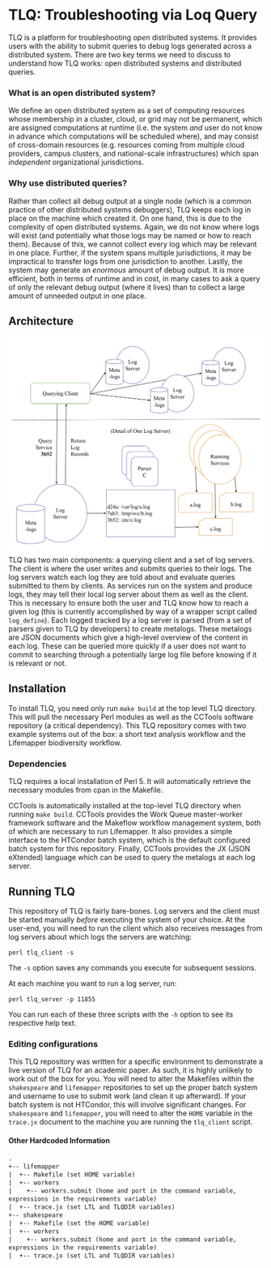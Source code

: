 # TLQ: Troubleshooting via Loq Query
TLQ is a platform for troubleshooting _open_ distributed systems. It provides users with the ability to submit queries to debug logs generated across a distributed system. There are two key terms we need to discuss to understand how TLQ works: open distributed systems and distributed queries.

### What is an open distributed system?
We define an open distributed system as a set of computing resources whose membership in a cluster, cloud, or grid may not be permanent, which are assigned computations at runtime (i.e. the system _and_ user do not know in advance which computations will be scheduled where), and may consist of cross-domain resources (e.g. resources coming from multiple cloud providers, campus clusters, and national-scale infrastructures) which span _independent_ organizational jurisdictions.

### Why use distributed queries?
Rather than collect all debug output at a single node (which is a common practice of other distributed systems debuggers), TLQ keeps each log in place on the machine which created it. On one hand, this is due to the complexity of open distributed systems. Again, we do not know where logs will exist (and potentially what those logs may be named or how to reach them). Because of this, we cannot collect every log which may be relevant in one place. Further, if the system spans multiple jurisdictions, it may be impractical to transfer logs from one jurisdiction to another. Lastly, the system may generate an _enormous_ amount of debug output. It is more efficient, both in terms of runtime and in cost, in many cases to ask a query of only the relevant debug output (where it lives) than to collect a large amount of unneeded output in one place.

## Architecture
![Alt text](system_architecture.png "TLQ System Architecture")
TLQ has two main components: a querying client and a set of log servers. The client is where the user writes and submits queries to their logs. The log servers watch each log they are told about and evaluate queries submitted to them by clients. As services run on the system and produce logs, they may tell their local log server about them as well as the client. This is necessary to ensure both the user and TLQ know how to reach a given log (this is currently accomplished by way of a wrapper script called `log_define`). Each logged tracked by a log server is parsed (from a set of parsers given to TLQ by developers) to create metalogs. These metalogs are JSON documents which give a high-level overview of the content in each log. These can be queried more quickly if a user does not want to commit to searching through a potentially large log file before knowing if it is relevant or not.

## Installation
To install TLQ, you need only run `make build` at the top level TLQ directory. This will pull the necessary Perl modules as well as the CCTools software repository (a critical dependency). This TLQ repository comes with two example systems out of the box: a short text analysis workflow and the Lifemapper biodiversity workflow.

### Dependencies
TLQ requires a local installation of Perl 5. It will automatically retrieve the necessary modules from cpan in the Makefile.

CCTools is automatically installed at the top-level TLQ directory when running `make build`. CCTools provides the Work Queue master-worker framework software and the Makeflow workflow management system, both of which are necessary to run Lifemapper. It also provides a simple interface to the HTCondor batch system, which is the default configured batch system for this repository. Finally, CCTools provides the JX (JSON eXtended) language which can be used to query the metalogs at each log server.

## Running TLQ
This repository of TLQ is fairly bare-bones. Log servers and the client must be started manually _before_ executing the system of your choice. At the user-end, you will need to run the client which also receives messages from log servers about which logs the servers are watching:
```
perl tlq_client -s
```

The `-s` option saves any commands you execute for subsequent sessions.

At each machine you want to run a log server, run:
```
perl tlq_server -p 11855
```

You can run each of these three scripts with the `-h` option to see its respective help text.

### Editing configurations
This TLQ repository was written for a specific environment to demonstrate a live version of TLQ for an academic paper. As such, it is highly unlikely to work out of the box for you. You will need to alter the Makefiles within the `shakespeare` and `lifemapper` repositories to set up the proper batch system and username to use to submit work (and clean it up afterward). If your batch system is not HTCondor, this will involve significant changes. For `shakespeare` and `lifemapper`, you will need to alter the `HOME` variable in the `trace.jx` document to the machine you are running the `tlq_client` script.

#### Other Hardcoded Information
```
.
+-- lifemapper
|  +-- Makefile (set HOME variable)
|  +-- workers
|    +-- workers.submit (home and port in the command variable, expressions in the requirements variable)
|  +-- trace.jx (set LTL and TLQDIR variables)
+-- shakespeare
|  +-- Makefile (set the HOME variable)
|  +-- workers
|    +-- workers.submit (home and port in the command variable, expressions in the requirements variable)
|  +-- trace.jx (set LTL and TLQDIR variables)
```


